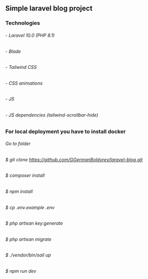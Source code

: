 ## Simple laravel blog project

### Technologies

###### - Laravel 10.0 (PHP 8.1)
###### - Blade
###### - Tailwind CSS
###### - CSS animations
###### - JS
###### - JS dependencies (tailwind-scrollbar-hide)

### For local deployment you have to install docker

###### Go to folder
###### $ git clone https://github.com/GGermanBoldyrev/laravel-blog.git
###### $ composer install
###### $ npm install
###### $ cp .env.example .env
###### $ php artisan key:generate
###### $ php artisan migrate
###### $ ./vendor/bin/sail up
###### $ npm run dev
